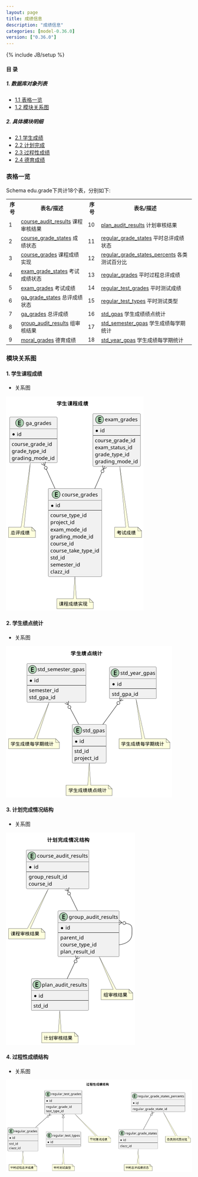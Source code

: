 ```yaml
---
layout: page
title: 成绩信息 
description: "成绩信息"
categories: [model-0.36.0]
version: ["0.36.0"]
---
```

{% include JB/setup %}

#### 目 录

##### 1. 数据库对象列表
  * [1.1 表格一览](index.html#表格一览)
  * [1.2 模块关系图](index.html#模块关系图)

##### 2. 具体模块明细
* [2.1 学生成绩](/model/edu/grade/course.html)
* [2.2 计划完成](/model/edu/grade/plan.html)
* [2.3 过程性成绩](/model/edu/grade/regular.html)
* [2.4 德育成绩](/model/edu/grade/moral.html)

### 表格一览
Schema edu.grade下共计18个表，分别如下:

<table class="table table-bordered table-striped table-condensed">
  <tr>
    <th class="info_header text-center">序号</th>
    <th class="info_header">表名/描述</th>
    <th class="info_header text-center">序号</th>
    <th class="info_header">表名/描述</th>
  </tr>
  <tr>
    <td>1</td>
    <td><a href="/model/edu/grade/plan.html#表格-course_audit_results-课程审核结果">course_audit_results</a> 课程审核结果</td>
    <td>10</td>
    <td><a href="/model/edu/grade/plan.html#表格-plan_audit_results-计划审核结果">plan_audit_results</a> 计划审核结果</td>
  </tr>
  <tr>
    <td>2</td>
    <td><a href="/model/edu/grade/course.html#表格-course_grade_states-成绩状态">course_grade_states</a> 成绩状态</td>
    <td>11</td>
    <td><a href="/model/edu/grade/regular.html#表格-regular_grade_states-平时总评成绩状态">regular_grade_states</a> 平时总评成绩状态</td>
  </tr>
  <tr>
    <td>3</td>
    <td><a href="/model/edu/grade/course.html#表格-course_grades-课程成绩实现">course_grades</a> 课程成绩实现</td>
    <td>12</td>
    <td><a href="/model/edu/grade/regular.html#表格-regular_grade_states_percents-各类测试百分比">regular_grade_states_percents</a> 各类测试百分比</td>
  </tr>
  <tr>
    <td>4</td>
    <td><a href="/model/edu/grade/course.html#表格-exam_grade_states-考试成绩状态">exam_grade_states</a> 考试成绩状态</td>
    <td>13</td>
    <td><a href="/model/edu/grade/regular.html#表格-regular_grades-平时过程总评成绩">regular_grades</a> 平时过程总评成绩</td>
  </tr>
  <tr>
    <td>5</td>
    <td><a href="/model/edu/grade/course.html#表格-exam_grades-考试成绩">exam_grades</a> 考试成绩</td>
    <td>14</td>
    <td><a href="/model/edu/grade/regular.html#表格-regular_test_grades-平时测试成绩">regular_test_grades</a> 平时测试成绩</td>
  </tr>
  <tr>
    <td>6</td>
    <td><a href="/model/edu/grade/course.html#表格-ga_grade_states-总评成绩状态">ga_grade_states</a> 总评成绩状态</td>
    <td>15</td>
    <td><a href="/model/edu/grade/regular.html#表格-regular_test_types-平时测试类型">regular_test_types</a> 平时测试类型</td>
  </tr>
  <tr>
    <td>7</td>
    <td><a href="/model/edu/grade/course.html#表格-ga_grades-总评成绩">ga_grades</a> 总评成绩</td>
    <td>16</td>
    <td><a href="/model/edu/grade/course.html#表格-std_gpas-学生成绩绩点统计">std_gpas</a> 学生成绩绩点统计</td>
  </tr>
  <tr>
    <td>8</td>
    <td><a href="/model/edu/grade/plan.html#表格-group_audit_results-组审核结果">group_audit_results</a> 组审核结果</td>
    <td>17</td>
    <td><a href="/model/edu/grade/course.html#表格-std_semester_gpas-学生成绩每学期统计">std_semester_gpas</a> 学生成绩每学期统计</td>
  </tr>
  <tr>
    <td>9</td>
    <td><a href="/model/edu/grade/moral.html#表格-moral_grades-德育成绩">moral_grades</a> 德育成绩</td>
    <td>18</td>
    <td><a href="/model/edu/grade/course.html#表格-std_year_gpas-学生成绩每学期统计">std_year_gpas</a> 学生成绩每学期统计</td>
  </tr>
</table>

### 模块关系图


#### 1. 学生课程成绩
  * 关系图

![学生课程成绩](images/grades.png)


#### 2. 学生绩点统计
  * 关系图

![学生绩点统计](images/gpa.png)


#### 3. 计划完成情况结构
  * 关系图

![计划完成情况结构](images/audit.png)


#### 4. 过程性成绩结构
  * 关系图

![过程性成绩结构](images/regular.png)


